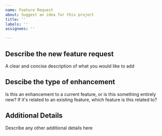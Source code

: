 ```yaml
---
name: Feature Request
about: Suggest an idea for this project
title: ''
labels: ''
assignees: ''

---
```


## Describe the new feature request

A clear and concise description of what you would like to add

## Descibe the type of enhancement

Is this an enhancement to a current feature, or is this something entirely new?
If it's related to an existing feature, which feature is this related to?

## Additional Details

Describe any other additional details here